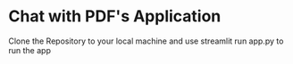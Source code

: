 # Chat with PDF's Application

Clone the Repository to your local machine and use 
streamlit run app.py to run the app
